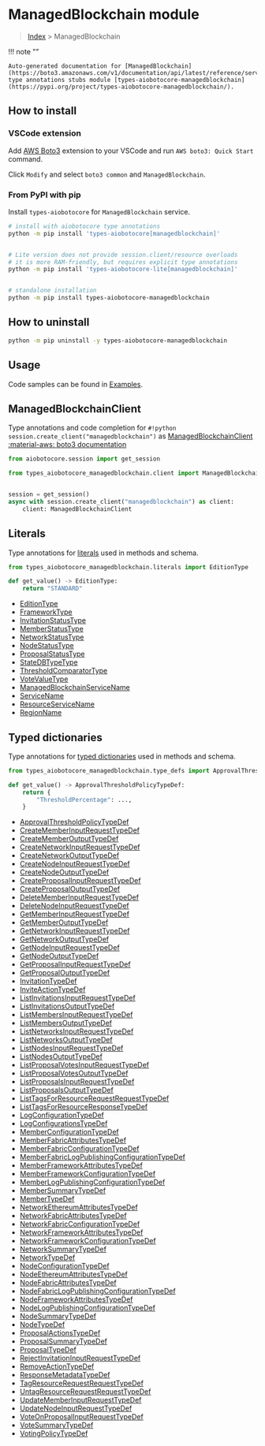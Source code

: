 # ManagedBlockchain module

> [Index](../README.md) > ManagedBlockchain


!!! note ""

    Auto-generated documentation for [ManagedBlockchain](https://boto3.amazonaws.com/v1/documentation/api/latest/reference/services/managedblockchain.html#ManagedBlockchain)
    type annotations stubs module [types-aiobotocore-managedblockchain](https://pypi.org/project/types-aiobotocore-managedblockchain/).

## How to install

### VSCode extension

Add [AWS Boto3](https://marketplace.visualstudio.com/items?itemName=Boto3typed.boto3-ide)
extension to your VSCode and run `AWS boto3: Quick Start` command.

Click `Modify` and select `boto3 common` and `ManagedBlockchain`.

### From PyPI with pip

Install `types-aiobotocore` for `ManagedBlockchain` service.

```bash
# install with aiobotocore type annotations
python -m pip install 'types-aiobotocore[managedblockchain]'


# Lite version does not provide session.client/resource overloads
# it is more RAM-friendly, but requires explicit type annotations
python -m pip install 'types-aiobotocore-lite[managedblockchain]'


# standalone installation
python -m pip install types-aiobotocore-managedblockchain
```



## How to uninstall

```bash
python -m pip uninstall -y types-aiobotocore-managedblockchain
```

## Usage

Code samples can be found in [Examples](./usage.md).

## ManagedBlockchainClient

Type annotations and code completion for  `#!python session.create_client("managedblockchain")` as [ManagedBlockchainClient](./client.md)
[:material-aws: boto3 documentation](https://boto3.amazonaws.com/v1/documentation/api/latest/reference/services/managedblockchain.html#ManagedBlockchain.Client)

```python title="Usage example"
from aiobotocore.session import get_session

from types_aiobotocore_managedblockchain.client import ManagedBlockchainClient


session = get_session()
async with session.create_client("managedblockchain") as client:
    client: ManagedBlockchainClient
```








## Literals

Type annotations for [literals](./literals.md) used in methods and schema.

```python title="Usage example"
from types_aiobotocore_managedblockchain.literals import EditionType

def get_value() -> EditionType:
    return "STANDARD"
```

- [EditionType](./literals.md#editiontype)
- [FrameworkType](./literals.md#frameworktype)
- [InvitationStatusType](./literals.md#invitationstatustype)
- [MemberStatusType](./literals.md#memberstatustype)
- [NetworkStatusType](./literals.md#networkstatustype)
- [NodeStatusType](./literals.md#nodestatustype)
- [ProposalStatusType](./literals.md#proposalstatustype)
- [StateDBTypeType](./literals.md#statedbtypetype)
- [ThresholdComparatorType](./literals.md#thresholdcomparatortype)
- [VoteValueType](./literals.md#votevaluetype)
- [ManagedBlockchainServiceName](./literals.md#managedblockchainservicename)
- [ServiceName](./literals.md#servicename)
- [ResourceServiceName](./literals.md#resourceservicename)
- [RegionName](./literals.md#regionname)




## Typed dictionaries

Type annotations for [typed dictionaries](./type_defs.md) used in methods and schema.

```python title="Usage example"
from types_aiobotocore_managedblockchain.type_defs import ApprovalThresholdPolicyTypeDef

def get_value() -> ApprovalThresholdPolicyTypeDef:
    return {
        "ThresholdPercentage": ...,
    }
```

- [ApprovalThresholdPolicyTypeDef](./type_defs.md#approvalthresholdpolicytypedef)
- [CreateMemberInputRequestTypeDef](./type_defs.md#creatememberinputrequesttypedef)
- [CreateMemberOutputTypeDef](./type_defs.md#creatememberoutputtypedef)
- [CreateNetworkInputRequestTypeDef](./type_defs.md#createnetworkinputrequesttypedef)
- [CreateNetworkOutputTypeDef](./type_defs.md#createnetworkoutputtypedef)
- [CreateNodeInputRequestTypeDef](./type_defs.md#createnodeinputrequesttypedef)
- [CreateNodeOutputTypeDef](./type_defs.md#createnodeoutputtypedef)
- [CreateProposalInputRequestTypeDef](./type_defs.md#createproposalinputrequesttypedef)
- [CreateProposalOutputTypeDef](./type_defs.md#createproposaloutputtypedef)
- [DeleteMemberInputRequestTypeDef](./type_defs.md#deletememberinputrequesttypedef)
- [DeleteNodeInputRequestTypeDef](./type_defs.md#deletenodeinputrequesttypedef)
- [GetMemberInputRequestTypeDef](./type_defs.md#getmemberinputrequesttypedef)
- [GetMemberOutputTypeDef](./type_defs.md#getmemberoutputtypedef)
- [GetNetworkInputRequestTypeDef](./type_defs.md#getnetworkinputrequesttypedef)
- [GetNetworkOutputTypeDef](./type_defs.md#getnetworkoutputtypedef)
- [GetNodeInputRequestTypeDef](./type_defs.md#getnodeinputrequesttypedef)
- [GetNodeOutputTypeDef](./type_defs.md#getnodeoutputtypedef)
- [GetProposalInputRequestTypeDef](./type_defs.md#getproposalinputrequesttypedef)
- [GetProposalOutputTypeDef](./type_defs.md#getproposaloutputtypedef)
- [InvitationTypeDef](./type_defs.md#invitationtypedef)
- [InviteActionTypeDef](./type_defs.md#inviteactiontypedef)
- [ListInvitationsInputRequestTypeDef](./type_defs.md#listinvitationsinputrequesttypedef)
- [ListInvitationsOutputTypeDef](./type_defs.md#listinvitationsoutputtypedef)
- [ListMembersInputRequestTypeDef](./type_defs.md#listmembersinputrequesttypedef)
- [ListMembersOutputTypeDef](./type_defs.md#listmembersoutputtypedef)
- [ListNetworksInputRequestTypeDef](./type_defs.md#listnetworksinputrequesttypedef)
- [ListNetworksOutputTypeDef](./type_defs.md#listnetworksoutputtypedef)
- [ListNodesInputRequestTypeDef](./type_defs.md#listnodesinputrequesttypedef)
- [ListNodesOutputTypeDef](./type_defs.md#listnodesoutputtypedef)
- [ListProposalVotesInputRequestTypeDef](./type_defs.md#listproposalvotesinputrequesttypedef)
- [ListProposalVotesOutputTypeDef](./type_defs.md#listproposalvotesoutputtypedef)
- [ListProposalsInputRequestTypeDef](./type_defs.md#listproposalsinputrequesttypedef)
- [ListProposalsOutputTypeDef](./type_defs.md#listproposalsoutputtypedef)
- [ListTagsForResourceRequestRequestTypeDef](./type_defs.md#listtagsforresourcerequestrequesttypedef)
- [ListTagsForResourceResponseTypeDef](./type_defs.md#listtagsforresourceresponsetypedef)
- [LogConfigurationTypeDef](./type_defs.md#logconfigurationtypedef)
- [LogConfigurationsTypeDef](./type_defs.md#logconfigurationstypedef)
- [MemberConfigurationTypeDef](./type_defs.md#memberconfigurationtypedef)
- [MemberFabricAttributesTypeDef](./type_defs.md#memberfabricattributestypedef)
- [MemberFabricConfigurationTypeDef](./type_defs.md#memberfabricconfigurationtypedef)
- [MemberFabricLogPublishingConfigurationTypeDef](./type_defs.md#memberfabriclogpublishingconfigurationtypedef)
- [MemberFrameworkAttributesTypeDef](./type_defs.md#memberframeworkattributestypedef)
- [MemberFrameworkConfigurationTypeDef](./type_defs.md#memberframeworkconfigurationtypedef)
- [MemberLogPublishingConfigurationTypeDef](./type_defs.md#memberlogpublishingconfigurationtypedef)
- [MemberSummaryTypeDef](./type_defs.md#membersummarytypedef)
- [MemberTypeDef](./type_defs.md#membertypedef)
- [NetworkEthereumAttributesTypeDef](./type_defs.md#networkethereumattributestypedef)
- [NetworkFabricAttributesTypeDef](./type_defs.md#networkfabricattributestypedef)
- [NetworkFabricConfigurationTypeDef](./type_defs.md#networkfabricconfigurationtypedef)
- [NetworkFrameworkAttributesTypeDef](./type_defs.md#networkframeworkattributestypedef)
- [NetworkFrameworkConfigurationTypeDef](./type_defs.md#networkframeworkconfigurationtypedef)
- [NetworkSummaryTypeDef](./type_defs.md#networksummarytypedef)
- [NetworkTypeDef](./type_defs.md#networktypedef)
- [NodeConfigurationTypeDef](./type_defs.md#nodeconfigurationtypedef)
- [NodeEthereumAttributesTypeDef](./type_defs.md#nodeethereumattributestypedef)
- [NodeFabricAttributesTypeDef](./type_defs.md#nodefabricattributestypedef)
- [NodeFabricLogPublishingConfigurationTypeDef](./type_defs.md#nodefabriclogpublishingconfigurationtypedef)
- [NodeFrameworkAttributesTypeDef](./type_defs.md#nodeframeworkattributestypedef)
- [NodeLogPublishingConfigurationTypeDef](./type_defs.md#nodelogpublishingconfigurationtypedef)
- [NodeSummaryTypeDef](./type_defs.md#nodesummarytypedef)
- [NodeTypeDef](./type_defs.md#nodetypedef)
- [ProposalActionsTypeDef](./type_defs.md#proposalactionstypedef)
- [ProposalSummaryTypeDef](./type_defs.md#proposalsummarytypedef)
- [ProposalTypeDef](./type_defs.md#proposaltypedef)
- [RejectInvitationInputRequestTypeDef](./type_defs.md#rejectinvitationinputrequesttypedef)
- [RemoveActionTypeDef](./type_defs.md#removeactiontypedef)
- [ResponseMetadataTypeDef](./type_defs.md#responsemetadatatypedef)
- [TagResourceRequestRequestTypeDef](./type_defs.md#tagresourcerequestrequesttypedef)
- [UntagResourceRequestRequestTypeDef](./type_defs.md#untagresourcerequestrequesttypedef)
- [UpdateMemberInputRequestTypeDef](./type_defs.md#updatememberinputrequesttypedef)
- [UpdateNodeInputRequestTypeDef](./type_defs.md#updatenodeinputrequesttypedef)
- [VoteOnProposalInputRequestTypeDef](./type_defs.md#voteonproposalinputrequesttypedef)
- [VoteSummaryTypeDef](./type_defs.md#votesummarytypedef)
- [VotingPolicyTypeDef](./type_defs.md#votingpolicytypedef)


